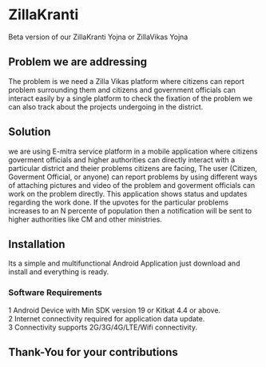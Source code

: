 # ZillaKranti
Beta version of our ZillaKranti Yojna or ZillaVikas Yojna

## Problem we are addressing
The problem is we need a Zilla Vikas platform where citizens can report problem surrounding them and citizens and government officials can interact easily by a single platform to check the fixation of the problem we can also track about the projects undergoing in the district.

## Solution
we are using E-mitra service platform in a mobile application where citizens goverment officials and higher authorities can directly interact with a particular district and theier problems citizens are facing, The user (Citizen, Goverment Official, or anyone) can report problems by using different ways of attaching pictures and video of the problem and goverment officials can work on the problem directly. This application shows status and updates regarding the work done.
If the upvotes for the particular problems increases to an N percente of population then a notification will be sent to higher authorities like CM and other ministries.

## Installation
Its a simple and multifunctional Android Application just download and install and everything is ready.

### Software Requirements
1 Android Device with Min SDK version 19 or Kitkat 4.4 or above.<br>
2 Internet connectivity required for application data update.<br>
3 Connectivity supports 2G/3G/4G/LTE/Wifi connectivity.<br>

## Thank-You for your contributions

